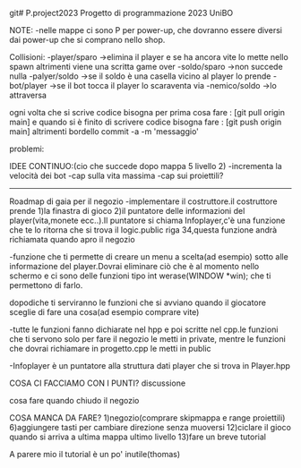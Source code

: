 git# P.project2023
Progetto di programmazione 2023 UniBO

NOTE:
-nelle mappe ci sono P per power-up, che dovranno essere diversi dai power-up che si comprano nello shop.

Collisioni:
-player/sparo ->elimina il player e se ha ancora vite lo mette nello spawn altrimenti viene una scritta game over 
-soldo/sparo  ->non succede nulla
-palyer/soldo ->se il soldo è una casella vicino al player lo prende
-bot/player   ->se il bot tocca il player lo scaraventa via
-nemico/soldo ->lo attraversa


ogni volta che si scrive codice bisogna per prima cosa fare : [git pull origin main] e quando si è finito di scrivere codice bisogna fare : [git push origin main] altrimenti bordello 
commit -a -m 'messaggio'

problemi:



IDEE CONTINUO:(cio che succede dopo mappa 5 livello 2)
-incrementa la velocità dei bot
-cap sulla vita massima
-cap sui proiettili?


------------------------------------
Roadmap di gaia per il negozio
-implementare il costruttore.il costruttore prende 1)la finastra di gioco 2)il puntatore delle informazioni del player(vita,monete ecc..).Il puntatore si chiama Infoplayer,c'è una funzione che te lo ritorna che si trova il logic.public riga 34,questa funzione andrà richiamata quando apro il negozio

-funzione che ti permette di creare un menu a scelta(ad esempio) sotto alle informazione del player.Dovrai eliminare ciò che è al momento nello schermo e ci sono delle funzioni tipo int werase(WINDOW *win); che ti permettono di farlo.

dopodiche ti serviranno le funzioni che si avviano quando il giocatore sceglie di fare una cosa(ad esempio comprare vite)

-tutte le funzioni fanno dichiarate nel hpp e poi scritte nel cpp.le funzioni che ti servono solo per fare il negozio le metti in private, mentre le funzioni che dovrai richiamare in progetto.cpp le metti in public


-Infoplayer è un puntatore alla struttura dati player che si trova in Player.hpp


COSA CI FACCIAMO CON I PUNTI?   discussione

cosa fare quando chiudo il negozio

COSA MANCA DA FARE?
1)negozio(comprare skipmappa e range proiettili)
6)aggiungere tasti per cambiare direzione senza muoversi
12)ciclare il gioco quando si arriva a ultima mappa ultimo livello
13)fare un breve tutorial

A parere mio il tutorial è un po' inutile(thomas)
